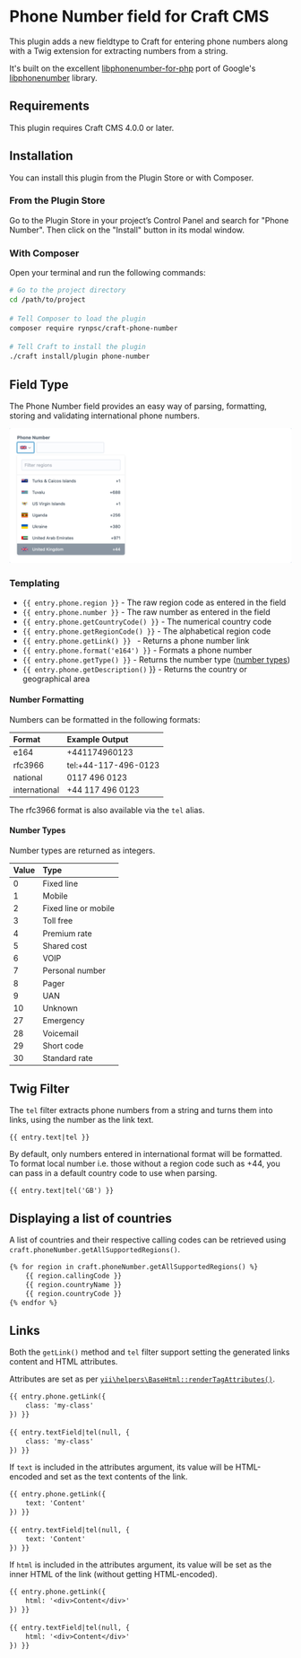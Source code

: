 # Phone Number field for Craft CMS

This plugin adds a new fieldtype to Craft for entering phone numbers along with a Twig extension for extracting numbers from a string.

It's built on the excellent [libphonenumber-for-php](https://github.com/giggsey/libphonenumber-for-php) port of Google's [libphonenumber](https://github.com/google/libphonenumber) library. 

## Requirements

This plugin requires Craft CMS 4.0.0 or later.

## Installation

You can install this plugin from the Plugin Store or with Composer.

### From the Plugin Store

Go to the Plugin Store in your project’s Control Panel and search for "Phone Number". Then click on the "Install" button in its modal window.

### With Composer

Open your terminal and run the following commands:

```bash
# Go to the project directory
cd /path/to/project

# Tell Composer to load the plugin
composer require rynpsc/craft-phone-number

# Tell Craft to install the plugin
./craft install/plugin phone-number
```

## Field Type

The Phone Number field provides an easy way of parsing, formatting, storing and validating international phone numbers.

![Screenshot](/resources/screenshots/field.png)

### Templating

- `{{ entry.phone.region }}` - The raw region code as entered in the field
- `{{ entry.phone.number }}` - The raw number as entered in the field
- `{{ entry.phone.getCountryCode() }}` - The numerical country code
- `{{ entry.phone.getRegionCode() }}` - The alphabetical region code
- `{{ entry.phone.getLink() }} ` - Returns a phone number link
- `{{ entry.phone.format('e164') }}` - Formats a phone number
- `{{ entry.phone.getType() }}` - Returns the number type ([number types](#number-types))
- `{{ entry.phone.getDescription()` }} - Returns the country or geographical area

#### Number Formatting

Numbers can be formatted in the following formats:

| Format        | Example Output       |
|:--------------|:---------------------|
| e164          | +441174960123        |
| rfc3966       | tel:+44-117-496-0123 |
| national      | 0117 496 0123        |
| international | +44 117 496 0123     |

The rfc3966 format is also available via the `tel` alias.

#### Number Types

Number types are returned as integers.

| Value | Type                 |
|:------|:---------------------|
| 0     | Fixed line           |
| 1     | Mobile               |
| 2     | Fixed line or mobile |
| 3     | Toll free            |
| 4     | Premium rate         |
| 5     | Shared cost          |
| 6     | VOIP                 |
| 7     | Personal number      |
| 8     | Pager                |
| 9     | UAN                  |
| 10    | Unknown              |
| 27    | Emergency            |
| 28    | Voicemail            |
| 29    | Short code           |
| 30    | Standard rate        |

## Twig Filter

The `tel` filter extracts phone numbers from a string and turns them into links, using the number as the link text.

```twig
{{ entry.text|tel }}
```

By default, only numbers entered in international format will be formatted. To format local number i.e. those without a region code such as +44, you can pass in a default country code to use when parsing.

```twig
{{ entry.text|tel('GB') }}
````

## Displaying a list of countries

A list of countries and their respective calling codes can be retrieved using `craft.phoneNumber.getAllSupportedRegions()`.

```twig
{% for region in craft.phoneNumber.getAllSupportedRegions() %}
    {{ region.callingCode }}
    {{ region.countryName }}
    {{ region.countryCode }}
{% endfor %} 
```

## Links

Both the `getLink()` method and `tel` filter support setting the generated links content and HTML attributes.

Attributes are set as per [`yii\helpers\BaseHtml::renderTagAttributes()`](https://www.yiiframework.com/doc/api/2.0/yii-helpers-basehtml#renderTagAttributes()-detail).

```twig
{{ entry.phone.getLink({
    class: 'my-class'
}) }}

{{ entry.textField|tel(null, {
    class: 'my-class'
}) }}
```

If `text` is included in the attributes argument, its value will be HTML-encoded and set as the text contents of the link.

```twig
{{ entry.phone.getLink({
    text: 'Content'
}) }}

{{ entry.textField|tel(null, {
    text: 'Content'
}) }}
```

If `html` is included in the attributes argument, its value will be set as the inner HTML of the link (without getting HTML-encoded).

```twig
{{ entry.phone.getLink({
    html: '<div>Content</div>'
}) }}

{{ entry.textField|tel(null, {
    html: '<div>Content</div>'
}) }}
```
